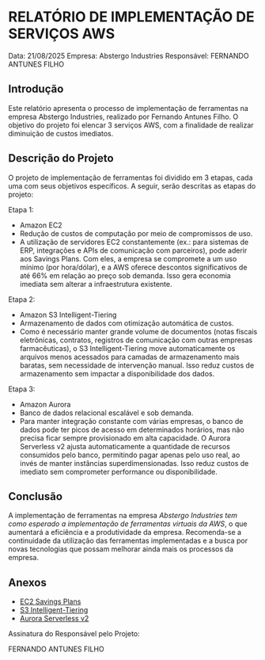 # RELATÓRIO DE IMPLEMENTAÇÃO DE SERVIÇOS AWS

Data: 21/08/2025
Empresa: Abstergo Industries
Responsável: FERNANDO ANTUNES FILHO

## Introdução
Este relatório apresenta o processo de implementação de ferramentas na empresa Abstergo Industries, realizado por Fernando Antunes Filho. O objetivo do projeto foi elencar 3 serviços AWS, com a finalidade de realizar diminuição de custos imediatos.

## Descrição do Projeto
O projeto de implementação de ferramentas foi dividido em 3 etapas, cada uma com seus objetivos especí­ficos. A seguir, serão descritas as etapas do projeto:

Etapa 1: 
- Amazon EC2
- Redução de custos de computação por meio de compromissos de uso.
- A utilização de servidores EC2 constantemente (ex.: para sistemas de ERP, integrações e APIs de comunicação com parceiros), pode aderir aos Savings Plans. Com eles, a empresa se compromete a um uso mínimo (por hora/dólar), e a AWS oferece descontos significativos de até 66% em relação ao preço sob demanda. Isso gera economia imediata sem alterar a infraestrutura existente.

Etapa 2: 
- Amazon S3 Intelligent-Tiering
- Armazenamento de dados com otimização automática de custos.
- Como é necessário manter grande volume de documentos (notas fiscais eletrônicas, contratos, registros de comunicação com outras empresas farmacêuticas), o S3 Intelligent-Tiering move automaticamente os arquivos menos acessados para camadas de armazenamento mais baratas, sem necessidade de intervenção manual. Isso reduz custos de armazenamento sem impactar a disponibilidade dos dados.

Etapa 3: 
- Amazon Aurora
- Banco de dados relacional escalável e sob demanda.
- Para manter integração constante com várias empresas, o banco de dados pode ter picos de acesso em determinados horários, mas não precisa ficar sempre provisionado em alta capacidade. O Aurora Serverless v2 ajusta automaticamente a quantidade de recursos consumidos pelo banco, permitindo pagar apenas pelo uso real, ao invés de manter instâncias superdimensionadas. Isso reduz custos de imediato sem comprometer performance ou disponibilidade.



## Conclusão
A implementação de ferramentas na empresa *Abstergo Industries tem como esperado a implementação de ferramentas virtuais da AWS*, o que aumentará a eficiência e a produtividade da empresa. Recomenda-se a continuidade da utilização das ferramentas implementadas e a busca por novas tecnologias que possam melhorar ainda mais os processos da empresa.

## Anexos

- [EC2 Savings Plans](https://docs.aws.amazon.com/savingsplans/latest/userguide/what-is-savings-plans.html "Abrir documentação oficial da AWS")
- [S3 Intelligent-Tiering](https://docs.aws.amazon.com/AmazonS3/latest/userguide/intelligent-tiering-overview.html "Abrir documentação oficial da AWS")
- [Aurora Serverless v2](https://docs.aws.amazon.com/AmazonRDS/latest/AuroraUserGuide/aurora-serverless-v2.html "Abrir documentação oficial da AWS")


Assinatura do Responsável pelo Projeto:

FERNANDO ANTUNES FILHO
